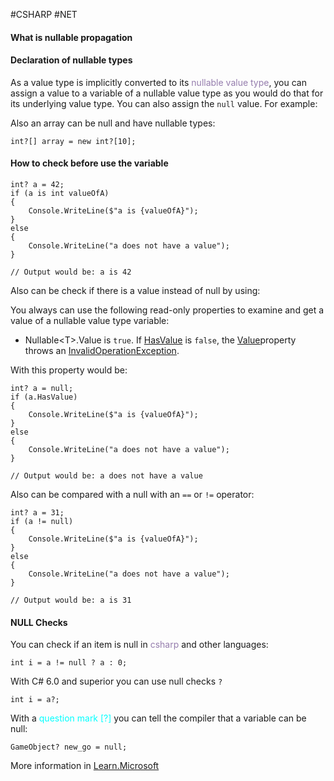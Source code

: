 #CSHARP #NET 

#### What is nullable propagation 


#### Declaration of nullable types

As a value type is implicitly converted to its <span style="color:#957dad;">nullable value type</span>, you can assign a value to a variable of a nullable value type as you would do that for its underlying value type. You can also assign the `null` value. For example:


Also an array can be null and have nullable types: 
```CSHARP
int?[] array = new int?[10];
```

#### How to check before use the variable

```CSHARP 
int? a = 42; 
if (a is int valueOfA) 
{ 
	Console.WriteLine($"a is {valueOfA}"); 
} 
else 
{ 
	Console.WriteLine("a does not have a value"); 
}

// Output would be: a is 42
```

Also can be check if there is a value instead of null by using: 

You always can use the following read-only properties to examine and get a value of a nullable value type variable:
- Nullable\<T\>.Value is `true`. If [HasValue](https://learn.microsoft.com/en-us/dotnet/api/system.nullable-1.hasvalue) is `false`, the [Value](https://learn.microsoft.com/en-us/dotnet/api/system.nullable-1.value)property throws an [InvalidOperationException](https://learn.microsoft.com/en-us/dotnet/api/system.invalidoperationexception).

With this property would be: 

```CSHARP 
int? a = null; 
if (a.HasValue) 
{ 
	Console.WriteLine($"a is {valueOfA}"); 
} 
else 
{ 
	Console.WriteLine("a does not have a value"); 
}

// Output would be: a does not have a value
```

Also can be compared with a null with an `==` or `!=` operator: 

```CSHARP 
int? a = 31; 
if (a != null) 
{ 
	Console.WriteLine($"a is {valueOfA}"); 
} 
else 
{ 
	Console.WriteLine("a does not have a value"); 
}

// Output would be: a is 31
```

#### NULL Checks

You can check if an item is null in <span style="color:#957dad;">csharp</span> and other languages: 

```CSHARP 
int i = a != null ? a : 0; 
```

With C# 6.0 and superior you can use null checks `?`

```CSHARP 
int i = a?; 
```

With a <span style="color:cyan; "> question mark [?]</span> you can tell the compiler that a variable can be null: 

```CSHARP 
GameObject? new_go = null; 
```



More information in [Learn.Microsoft](https://learn.microsoft.com/en-us/dotnet/csharp/language-reference/builtin-types/nullable-value-types)
